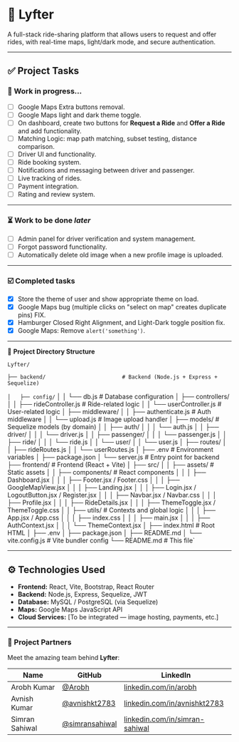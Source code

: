 # 🚗 Lyfter

A full-stack ride-sharing platform that allows users to request and offer rides, with real-time maps, light/dark mode, and secure authentication.

---

## ✅ Project Tasks

### 🔧 Work in progress...

- [ ] Google Maps Extra buttons removal.
- [ ] Google Maps light and dark theme toggle.
- [ ] On dashboard, create two buttons for **Request a Ride** and **Offer a Ride** and add functionality.
- [ ] Matching Logic: map path matching, subset testing, distance comparison.
- [ ] Driver UI and functionality.
- [ ] Ride booking system.
- [ ] Notifications and messaging between driver and passenger.
- [ ] Live tracking of rides.
- [ ] Payment integration.
- [ ] Rating and review system.

---

### ⏳ Work to be done *later*

- [ ] Admin panel for driver verification and system management.
- [ ] Forgot password functionality.
- [ ] Automatically delete old image when a new profile image is uploaded.

---

### ☑️ Completed tasks
- [x] Store the theme of user and show appropriate theme on load.
- [x] Google Maps bug (multiple clicks on "select on map" creates duplicate pins) FIX.
- [x] Hamburger Closed Right Alignment, and Light-Dark toggle position fix.
- [x] Google Maps: Remove `alert('something')`.

---

📁 **Project Directory Structure**

`Lyfter/`

`├── backend/                        # Backend (Node.js + Express + Sequelize)`

`│   ├── config/`
│   │   └── db.js                   # Database configuration
│   ├── controllers/
│   │   ├── rideController.js       # Ride-related logic
│   │   └── userController.js       # User-related logic
│   ├── middleware/
│   │   ├── authenticate.js         # Auth middleware
│   │   └── upload.js               # Image upload handler
│   ├── models/                     # Sequelize models (by domain)
│   │   ├── auth/
│   │   │   └── auth.js
│   │   ├── driver/
│   │   │   └── driver.js
│   │   ├── passenger/
│   │   │   └── passenger.js
│   │   ├── ride/
│   │   │   └── ride.js
│   │   └── user/
│   │       └── user.js
│   ├── routes/
│   │   ├── rideRoutes.js
│   │   └── userRoutes.js
│   ├── .env                        # Environment variables
│   ├── package.json
│   └── server.js                   # Entry point for backend
├── frontend/                       # Frontend (React + Vite)
│   ├── src/
│   │   ├── assets/                 # Static assets
│   │   ├── components/             # React components
│   │   │   ├── Dashboard.jsx
│   │   │   ├── Footer.jsx / Footer.css
│   │   │   ├── GoogleMapView.jsx
│   │   │   ├── Landing.jsx
│   │   │   ├── Login.jsx / LogoutButton.jsx / Register.jsx
│   │   │   ├── Navbar.jsx / Navbar.css
│   │   │   ├── Profile.jsx
│   │   │   ├── RideDetails.jsx
│   │   │   ├── ThemeToggle.jsx / ThemeToggle.css
│   │   ├── utils/                  # Contexts and global logic
│   │   │   ├── App.jsx / App.css
│   │   │   ├── index.css
│   │   │   ├── main.jsx
│   │   │   ├── AuthContext.jsx
│   │   │   └── ThemeContext.jsx
│   ├── index.html                  # Root HTML
│   ├── .env
│   ├── package.json
│   ├── README.md
│   └── vite.config.js              # Vite bundler config
└── README.md                       # This file`


---

## ⚙️ Technologies Used

- **Frontend:** React, Vite, Bootstrap, React Router
- **Backend:** Node.js, Express, Sequelize, JWT
- **Database:** MySQL / PostgreSQL (via Sequelize)
- **Maps:** Google Maps JavaScript API
- **Cloud Services:** [To be integrated — image hosting, payments, etc.]

---
### 👥 Project Partners

Meet the amazing team behind **Lyfter**:

| Name           | GitHub                                         | LinkedIn                                                   |
|----------------|------------------------------------------------|------------------------------------------------------------|
| Arobh Kumar    | [@Arobh](https://github.com/Arobh)             | [linkedin.com/in/arobh](https://linkedin.com/in/arobh)     |
| Avnish Kumar   | [@avnishkt2783](https://github.com/avnishkt2783) | [linkedin.com/in/avnishkt2783](https://linkedin.com/in/avnishkt2783) |
| Simran Sahiwal | [@simransahiwal](https://github.com/simransahiwal) | [linkedin.com/in/simran-sahiwal](https://linkedin.com/in/simran-sahiwal) |


